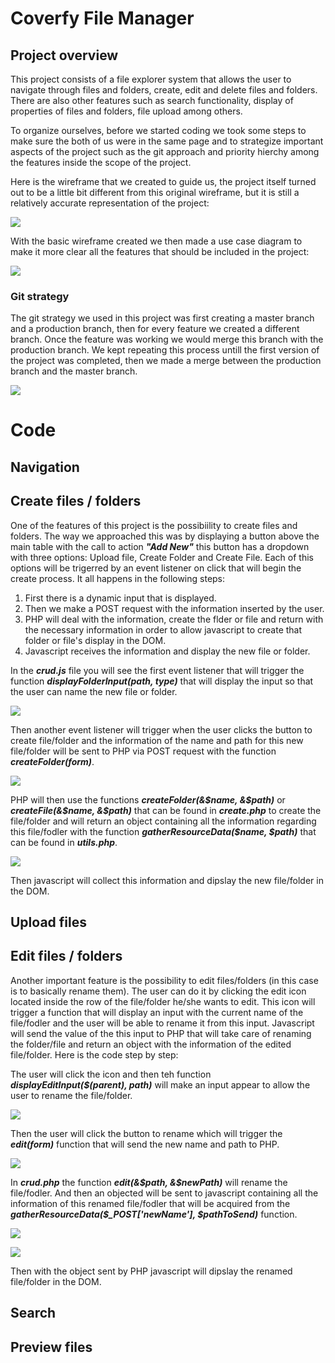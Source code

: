 # Coverfy File Manager 



## Project overview
This project consists of a file explorer system that allows the user to navigate through files and folders, create, edit and delete files and folders. There are also other features such as search functionality, display of properties of files and folders, file upload among others.  
  
To organize ourselves, before we started coding we took some steps to make sure the both of us were in the same page and to strategize important aspects of the project such as the git approach and priority hierchy among the features inside the scope of the project.  
  
Here is the wireframe that we created to guide us, the project itself turned out to be a little bit different from this original wireframe, but it is still a relatively accurate representation of the project:  
  
![](https://code.assemblerschool.com/roberto-llopis/Local-Fyle-System-Explorer/src/develop/client/assets/wireframe.png)  
  
With the basic wireframe created we then made a use case diagram to make it more clear all the features that should be included in the project:  
  
![](https://code.assemblerschool.com/roberto-llopis/Local-Fyle-System-Explorer/src/develop/client/assets/usecasediagram.png)  
  

### Git strategy  

The git strategy we used in this project was first creating a master branch and a production branch, then for every feature we created a different branch. Once the feature was working we would merge this branch with the production branch. We kept repeating this process untill the first version of the project was completed, then we made a merge between the production branch and the master branch.  

![](https://code.assemblerschool.com/roberto-llopis/Local-Fyle-System-Explorer/src/develop/client/assets/gitStrategy.png)  

# Code  

## Navigation

## Create files / folders  
  
One of the features of this project is the possibiility to create files and folders. The way we approached this was by displaying a button above the main table with the call to action ***"Add New"*** this button has a dropdown with three options: Upload file, Create Folder and Create File. Each of this options will be trigerred by an event listener on click that will begin the create process. It all happens in the following steps:
  
1) First there is a dynamic input that is displayed.  
2) Then we make a POST request with the information inserted by the user.  
3) PHP will deal with the information, create the flder or file and return with the necessary information in order to allow javascript to create that folder or file's display in the DOM.  
4) Javascript receives the information and display the new file or folder.  

In the ***crud.js*** file you will see the first event listener that will trigger the function ***displayFolderInput(path, type)*** that will display the input so that the user can name the new file or folder.  
  
![](https://code.assemblerschool.com/roberto-llopis/Local-Fyle-System-Explorer/src/develop/client/assets/createInput.png)  

Then another event listener will trigger when the user clicks the button to create file/folder and the information of the name and path for this new file/folder will be sent to PHP via POST request with the function ***createFolder(form)***.  
  
![](https://code.assemblerschool.com/roberto-llopis/Local-Fyle-System-Explorer/src/develop/client/assets/createFolder.png)  

PHP will then use the functions ***createFolder(&$name, &$path)*** or ***createFile(&$name, &$path)*** that can be found in ***create.php*** to create the file/folder and will return an object containing all the information regarding this file/fodler with the function ***gatherResourceData($name, $path)*** that can be found in ***utils.php***.  

![](https://code.assemblerschool.com/roberto-llopis/Local-Fyle-System-Explorer/src/develop/client/assets/createPHP.png)  

Then javascript will collect this information and dipslay the new file/folder in the DOM.

## Upload files  

## Edit files / folders  
  
Another important feature is the possibility to edit files/folders (in this case is to basically rename them). The user can do it by clicking the edit icon located inside the row of the file/folder he/she wants to edit. This icon will trigger a function that will display an input with the current name of the file/fodler and the user will be able to rename it from this input. Javascript will send the value of the this input to PHP that will take care of renaming the folder/file and return an object with the information of the edited file/folder. Here is the code step by step:  
  
The user will click the icon and then teh function ***displayEditInput($(parent), path)*** will make an input appear to allow the user to rename the file/folder.  
  
![](https://code.assemblerschool.com/roberto-llopis/Local-Fyle-System-Explorer/src/develop/client/assets/editInput.png)  

Then the user will click the button to rename which will trigger the ***edit(form)*** function that will send the new name and path to PHP.  
  
![](https://code.assemblerschool.com/roberto-llopis/Local-Fyle-System-Explorer/src/develop/client/assets/edit.png)  
  
In ***crud.php*** the function ***edit(&$path, &$newPath)*** will rename the file/fodler. And then an objected will be sent to javascript containing all the information of this renamed file/fodler that will be acquired from the ***gatherResourceData($_POST['newName'], $pathToSend)*** function.  
  
![](https://code.assemblerschool.com/roberto-llopis/Local-Fyle-System-Explorer/src/develop/client/assets/editPHP.png)  
  
![](https://code.assemblerschool.com/roberto-llopis/Local-Fyle-System-Explorer/src/develop/client/assets/editPHPReturn.png)  

Then with the object sent by PHP javascript will dipslay the renamed file/folder in the DOM. 


## Search

## Preview files


## 


